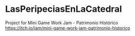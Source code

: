 # LasPeripeciasEnLaCatedral
Project for Mini Game Work Jam - Patrimonio Histórico https://itch.io/jam/mini-game-work-jam-patrimonio-historico
